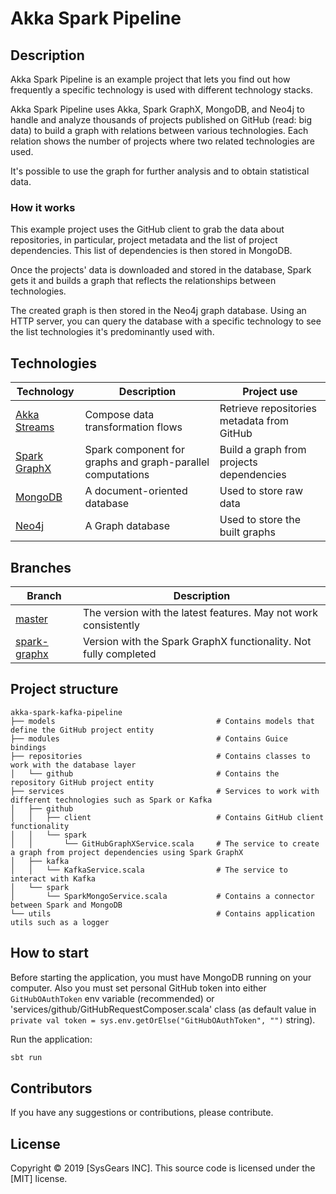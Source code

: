 # Akka Spark Pipeline

## Description

Akka Spark Pipeline is an example project that lets you find out how frequently a specific technology is used with different technology stacks.

Akka Spark Pipeline uses Akka, Spark GraphX, MongoDB, and Neo4j to handle and analyze thousands of projects published on GitHub (read: big data) to build a graph with relations between various technologies. Each relation shows the number of projects where two related technologies are used. 

It's possible to use the graph for further analysis and to obtain statistical data.

### How it works

This example project uses the GitHub client to grab the data about repositories, in particular, project metadata and the list of project dependencies. This list of dependencies is then stored in MongoDB. 

Once the projects' data is downloaded and stored in the database, Spark gets it and builds a graph that reflects the relationships between technologies. 

The created graph is then stored in the Neo4j graph database. Using an HTTP server, you can query the database with a specific technology to see the list technologies it's predominantly used with.

## Technologies

| Technology     | Description                       | Project use                                |
| -------------- | --------------------------------- | ------------------------------------------ |
| [Akka Streams] | Compose data transformation flows | Retrieve repositories metadata from GitHub |
| [Spark GraphX] | Spark component for graphs and graph-parallel computations | Build a graph from projects dependencies |
| [MongoDB]      | A document-oriented database      | Used to store raw data                     |
| [Neo4j]        | A Graph database                  | Used to store the built graphs             |

## Branches

| Branch         | Description                                                      |
| -------------- | ---------------------------------------------------------------- |
| [master]       | The version with the latest features. May not work consistently  |
| [spark-graphx] | Version with the Spark GraphX functionality. Not fully completed |

## Project structure

```
akka-spark-kafka-pipeline
├── models                                    # Contains models that define the GitHub project entity
├── modules                                   # Contains Guice bindings
├── repositories                              # Contains classes to work with the database layer
│   └── github                                # Contains the repository GitHub project entity
├── services                                  # Services to work with different technologies such as Spark or Kafka
│   ├── github                               
│   │   ├── client                            # Contains GitHub client functionality
│   │   └── spark                              
│   │       └── GitHubGraphXService.scala     # The service to create a graph from project dependencies using Spark GraphX
│   ├── kafka                                  
│   │   └── KafkaService.scala                # The service to interact with Kafka
│   └── spark                                  
│       └── SparkMongoService.scala           # Contains a connector between Spark and MongoDB
└── utils                                     # Contains application utils such as a logger
```

## How to start

Before starting the application, you must have MongoDB running on your computer. Also you must set 
personal GitHub token into either `GitHubOAuthToken` env variable (recommended) or 'services/github/GitHubRequestComposer.scala' class (as default value in `private val token = sys.env.getOrElse("GitHubOAuthToken", "")` string).

Run the application:

```bash
sbt run
```

## Contributors

If you have any suggestions or contributions, please contribute.

## License

Copyright &copy; 2019 [SysGears INC]. This source code is licensed under the [MIT] license.

[akka streams]: https://doc.akka.io/docs/akka/2.5/stream/
[spark graphx]: https://spark.apache.org/graphx/ 
[mongodb]: https://www.mongodb.com/
[neo4j]: https://neo4j.com/
[master]: https://github.com/sysgears/akka-spark-pipeline/tree/master
[spark-graphx]: https://github.com/sysgears/akka-spark-pipeline/tree/spark-graphx
